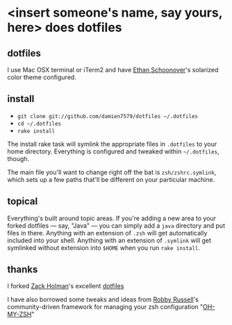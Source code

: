 # <insert someone's name, say yours, here> does dotfiles

## dotfiles

I use Mac OSX terminal or iTerm2 and have [Ethan Schoonover](http://ethanschoonover.com/solarized)'s 
solarized color theme configured.

## install

- `git clone git://github.com/damien7579/dotfiles ~/.dotfiles`
- `cd ~/.dotfiles`
- `rake install`

The install rake task will symlink the appropriate files in `.dotfiles` to your
home directory. Everything is configured and tweaked within `~/.dotfiles`,
though.

The main file you'll want to change right off the bat is `zsh/zshrc.symlink`,
which sets up a few paths that'll be different on your particular machine.

## topical

Everything's built around topic areas. If you're adding a new area to your
forked dotfiles — say, "Java" — you can simply add a `java` directory and put
files in there. Anything with an extension of `.zsh` will get automatically
included into your shell. Anything with an extension of `.symlink` will get
symlinked without extension into `$HOME` when you run `rake install`.

## thanks

I forked [Zack Holman](http://github.com/holman)'s excellent [dotfiles](http://github.com/holman/dotfiles) 

I have also borrowed some tweaks and ideas from [Robby Russell](https://github.com/robbyrussell)'s 
community-driven framework for managing your zsh configuration "[OH-MY-ZSH](https://github.com/robbyrussell/oh-my-zsh)"